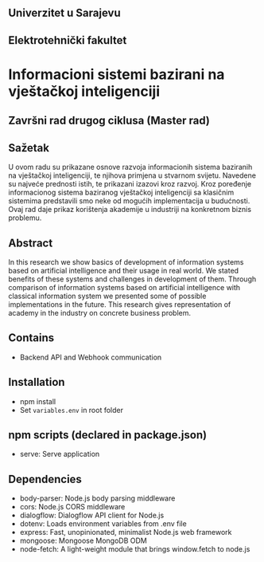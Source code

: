 ## Univerzitet u Sarajevu
## Elektrotehnički fakultet 

# Informacioni sistemi bazirani na vještačkoj inteligenciji
## Završni rad drugog ciklusa (Master rad)

## Sažetak 

U ovom radu su prikazane osnove razvoja informacionih sistema baziranih na vještačkoj inteligenciji, te njihova primjena u stvarnom svijetu. Navedene su najveće prednosti istih, te prikazani izazovi kroz razvoj. Kroz poređenje informacionog sistema baziranog vještačkoj
inteligenciji sa klasičnim sistemima predstavili smo neke od mogućih implementacija u budućnosti. Ovaj rad daje prikaz korištenja akademije u industriji na konkretnom biznis problemu.

## Abstract

In this research we show basics of development of information systems based on artificial intelligence and their usage in real world. We stated benefits of these systems and challenges in development of them. Through comparison of information systems based on artificial intelligence with classical information system we presented some of possible implementations in the future. This research gives representation of academy in the industry on concrete business problem.

## Contains
* Backend API and Webhook communication

## Installation
* npm install
* Set `variables.env` in root folder 

## npm scripts (declared in package.json)	
* serve: Serve application

## Dependencies
* body-parser: Node.js body parsing middleware
* cors: Node.js CORS middleware
* dialogflow: Dialogflow API client for Node.js
* dotenv: Loads environment variables from .env file
* express: Fast, unopinionated, minimalist Node.js web framework 
* mongoose: Mongoose MongoDB ODM
* node-fetch: A light-weight module that brings window.fetch to node.js

